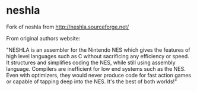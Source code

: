 # neshla
Fork of neshla from http://neshla.sourceforge.net/

From original authors website:

"NESHLA is an assembler for the Nintendo NES which gives the features of high level languages such as C 
without sacrificing any efficiency or speed. 
It structures and simplifies coding the NES, while still using assembly language. 
Compilers are inefficient for low end systems such as the NES. 
Even with optimizers, they would never produce code for fast action games or capable of tapping deep into the NES. 
It's the best of both worlds!"

